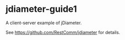 # jdiameter-guide1
A client-server example of jDiameter.

See https://github.com/RestComm/jdiameter for details.
